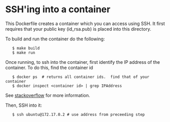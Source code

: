 # SSH'ing into a container

This Dockerfile creates a container which you can access using SSH.  It
first requires that your public key (id_rsa.pub) is placed into this
directory.

To build and run the container do the following:

```
   $ make build
   $ make run
```

Once running, to ssh into the container, first identify the IP address
of the container.  To do this, find the container id
```
   $ docker ps  # returns all container ids.  find that of your container
   $ docker inspect <container id> | grep IPAddress
```

See [stackoverflow](https://stackoverflow.com/questions/17157721/how-to-get-a-docker-containers-ip-address-from-the-host) for more information.

Then, SSH into it:


```
   $ ssh ubuntu@172.17.0.2 # use address from preceeding step
```
